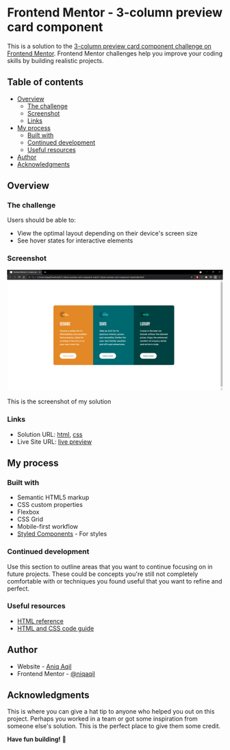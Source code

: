 # Frontend Mentor - 3-column preview card component
This is a solution to the [3-column preview card component challenge on Frontend Mentor](https://www.frontendmentor.io/challenges/3column-preview-card-component-pH92eAR2-). Frontend Mentor challenges help you improve your coding skills by building realistic projects. 

## Table of contents

- [Overview](#overview)
  - [The challenge](#the-challenge)
  - [Screenshot](#screenshot)
  - [Links](#links)
- [My process](#my-process)
  - [Built with](#built-with)
  - [Continued development](#continued-development)
  - [Useful resources](#useful-resources)
- [Author](#author)
- [Acknowledgments](#acknowledgments)

## Overview

### The challenge

Users should be able to:

- View the optimal layout depending on their device's screen size
- See hover states for interactive elements

### Screenshot

![](design/screenshot-desktop.png)

This is the screenshot of my solution

### Links

- Solution URL: [html](https://github.com/niqaqil/3-column-preview-card-component/blob/main/index.html), [css](https://github.com/niqaqil/3-column-preview-card-component/blob/main/style.css)
- Live Site URL: [live preview](http://aniqaqil.me/3-column-preview-card-component/)

## My process

### Built with

- Semantic HTML5 markup
- CSS custom properties
- Flexbox
- CSS Grid
- Mobile-first workflow
- [Styled Components](https://styled-components.com/) - For styles

### Continued development

Use this section to outline areas that you want to continue focusing on in future projects. These could be concepts you're still not completely comfortable with or techniques you found useful that you want to refine and perfect.

### Useful resources

- [HTML reference](https://github.com/jgthms/html-reference)
- [HTML and CSS code guide](https://github.com/mdo/code-guide)

## Author

- Website - [Aniq Aqil](https://www.your-site.com)
- Frontend Mentor - [@niqaqil](https://www.frontendmentor.io/profile/niqaqile)

## Acknowledgments

This is where you can give a hat tip to anyone who helped you out on this project. Perhaps you worked in a team or got some inspiration from someone else's solution. This is the perfect place to give them some credit.


**Have fun building!** 🚀
